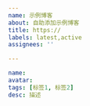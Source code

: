 ```yaml
---
name: 示例博客
about: 自助添加示例博客
title: https://
labels: latest,active
assignees: ''

---
```

```yaml
name:
avatar:
tags: [标签1, 标签2]
desc: 描述
```
